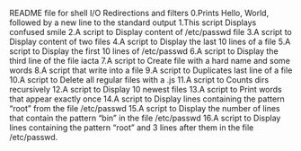 README file for shell I/O Redirections and filters
0.Prints Hello, World, followed by a new line to the standard output
1.This script Displays confused smile
2.A script to Display content of /etc/passwd file
3.A script to Display content of two files
4.A script to Display the last 10 lines of a file
5.A script to Display the first 10 lines of /etc/passwd
6.A script to Display the third line of the file iacta
7.A script to Create file with a hard name and some words
8.A script that write into a file
9.A script to Duplicates last line of a file
10.A script to Delete all regular files with a .js
11.A script to Counts dirs recursively
12.A script to Display 10 newest files
13.A script to Print words that appear exactly once
14.A script to Display lines containing the pattern “root” from the file /etc/passwd
15.A script to Display the number of lines that contain the pattern “bin” in the file /etc/passwd
16.A script to Display lines containing the pattern “root” and 3 lines after them in the file /etc/passwd.
